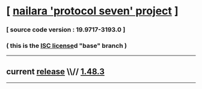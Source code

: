 
# [ [nailara 'protocol seven' project](http://src.nailara.net/) ]

### [ source code version : 19.9717-3193.0 ]

### ( this is the [ISC license](license)d "base" branch )
---
## current [release](https://github.com/anotherlink/nailara/releases) \\\\// [1.48.3](https://github.com/anotherlink/nailara/releases/tag/1.48.3)
---
